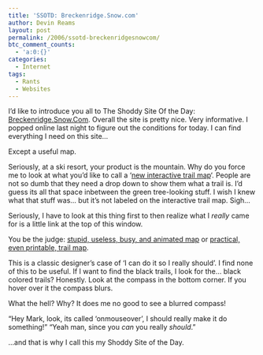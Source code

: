 ```yaml
---
title: 'SSOTD: Breckenridge.Snow.com'
author: Devin Reams
layout: post
permalink: /2006/ssotd-breckenridgesnowcom/
btc_comment_counts:
  - 'a:0:{}'
categories:
  - Internet
tags:
  - Rants
  - Websites
---
```

I&#8217;d like to introduce you all to The Shoddy Site Of the Day: [Breckenridge.Snow.Com][1]. Overall the site is pretty nice. Very informative. I popped online last night to figure out the conditions for today. I can find everything I need on this site&#8230;

Except a useful map.

Seriously, at a ski resort, your product is the mountain. Why do you force me to look at what you&#8217;d like to call a &#8216;[new interactive trail map][2]&#8216;. People are not so dumb that they need a drop down to show them what a trail is. I&#8217;d guess its all that space inbetween the green tree-looking stuff. I wish I knew what that stuff was&#8230; but it&#8217;s not labeled on the interactive trail map. Sigh&#8230;

Seriously, I have to look at this thing first to then realize what I *really* came for is a little link at the top of this window.

You be the judge: [stupid, useless, busy, and animated map][2] or [practical, even printable, trail map][3].

This is a classic designer&#8217;s case of &#8216;I can do it so I really should&#8217;. I find none of this to be useful. If I want to find the black trails, I look for the&#8230; black colored trails? Honestly. Look at the compass in the bottom corner. If you hover over it the compass blurs.

What the hell? Why? It does me no good to see a blurred compass!

&#8220;Hey Mark, look, its called &#8216;onmouseover&#8217;, I should really make it do something!&#8221; &#8220;Yeah man, since you *can* you really *should*.&#8221;

&#8230;and that is why I call this my Shoddy Site of the Day.

 [1]: http://breckenridge.snow.com/
 [2]: http://breckenridge.snow.com/media/swf/trailmap/trailmap.html?showDetail=0
 [3]: http://breckenridge.snow.com/media/swf/trailmap/2005_06_Trailmap.jpg